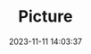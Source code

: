 ---
weight: 1
images:
- /images/edited/183.jpeg
title: Picture
date: 2023-11-11 14:03:37
tags:
- luminar
- work
---